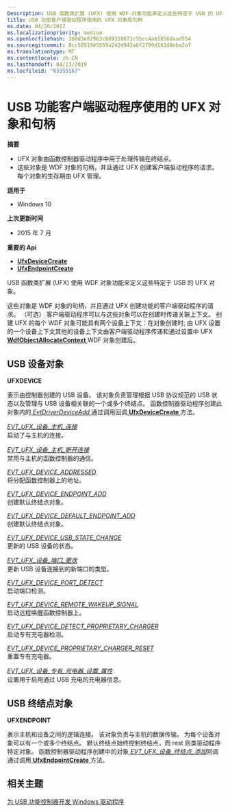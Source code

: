 ```yaml
---
Description: USB 函数类扩展 (UFX) 使用 WDF 对象功能来定义这些特定于 USB 的 UFX 对象。
title: USB 功能客户端驱动程序使用的 UFX 对象和句柄
ms.date: 04/20/2017
ms.localizationpriority: medium
ms.openlocfilehash: 268d3e82963c889328671c5bcc4ab1856daad554
ms.sourcegitcommit: 0cc5051945559a242d941a6f2799d161d8eba2a7
ms.translationtype: MT
ms.contentlocale: zh-CN
ms.lasthandoff: 04/23/2019
ms.locfileid: "63355167"
---
```

# <a name="ufx-objects-and-handles-used-by-a-usb-function-client-driver"></a>USB 功能客户端驱动程序使用的 UFX 对象和句柄


**摘要**

-   UFX 对象由函数控制器驱动程序中用于处理传输在终结点。
-   这些对象是 WDF 对象的句柄，并且通过 UFX 创建客户端驱动程序的请求。 每个对象的生存期由 UFX 管理。

**适用于**

-   Windows 10

**上次更新时间**

-   2015 年 7 月

**重要的 Api**

-   [**UfxDeviceCreate**](https://msdn.microsoft.com/library/windows/hardware/mt187951)
-   [**UfxEndpointCreate**](https://msdn.microsoft.com/library/windows/hardware/mt187965)

USB 函数类扩展 (UFX) 使用 WDF 对象功能来定义这些特定于 USB 的 UFX 对象。

这些对象是 WDF 对象的句柄，并且通过 UFX 创建功能的客户端驱动程序的请求。 （可选） 客户端驱动程序可以与这些对象可以在创建时传递关联上下文。 创建 UFX 的每个 WDF 对象可能具有两个设备上下文：在对象创建时; 由 UFX 设置的一个设备上下文其他的设备上下文由客户端驱动程序传递和通过设置中 UFX [ **WdfObjectAllocateContext** ](https://msdn.microsoft.com/library/windows/hardware/ff548723) WDF 对象创建后。

## <a name="usb-device-object"></a>USB 设备对象


**UFXDEVICE**

表示由控制器创建的 USB 设备。 该对象负责管理根据 USB 协议规范的 USB 状态以及管理与 USB 设备相关联的一个或多个终结点。 函数控制器驱动程序创建此对象内的[ *EvtDriverDeviceAdd* ](https://msdn.microsoft.com/library/windows/hardware/ff541693)通过调用回调[ **UfxDeviceCreate** ](https://msdn.microsoft.com/library/windows/hardware/mt187951)方法。

[*EVT\_UFX\_设备\_主机\_连接*](https://msdn.microsoft.com/library/windows/hardware/mt187852)  
启动了与主机的连接。

[*EVT\_UFX\_设备\_主机\_断开连接*](https://msdn.microsoft.com/library/windows/hardware/mt187853)  
禁用与主机的函数控制器的通信。

[*EVT\_UFX\_DEVICE\_ADDRESSED*](https://msdn.microsoft.com/library/windows/hardware/mt187847)  
将分配函数控制器上的地址。

[*EVT\_UFX\_DEVICE\_ENDPOINT\_ADD*](https://msdn.microsoft.com/library/windows/hardware/mt187851)  
创建默认终结点对象。

[*EVT\_UFX\_DEVICE\_DEFAULT\_ENDPOINT\_ADD*](https://msdn.microsoft.com/library/windows/hardware/mt187849)  
创建默认终结点对象。

[*EVT\_UFX\_DEVICE\_USB\_STATE\_CHANGE*](https://msdn.microsoft.com/library/windows/hardware/mt187863)  
更新的 USB 设备的状态。

[*EVT\_UFX\_设备\_端口\_更改*](https://msdn.microsoft.com/library/windows/hardware/mt187854)  
更新 USB 设备连接到的新端口的类型。

[*EVT\_UFX\_DEVICE\_PORT\_DETECT*](https://msdn.microsoft.com/library/windows/hardware/mt187855)  
启动端口检测。

[*EVT\_UFX\_DEVICE\_REMOTE\_WAKEUP\_SIGNAL*](https://msdn.microsoft.com/library/windows/hardware/mt187859)  
启动远程唤醒函数控制器上。

[*EVT\_UFX\_DEVICE\_DETECT\_PROPRIETARY\_CHARGER*](https://msdn.microsoft.com/library/windows/hardware/mt187850)  
启动专有充电器检测。

[*EVT\_UFX\_DEVICE\_PROPRIETARY\_CHARGER\_RESET*](https://msdn.microsoft.com/library/windows/hardware/mt187857)  
重置专有充电器。

[*EVT\_UFX\_设备\_专有\_充电器\_设置\_属性*](https://msdn.microsoft.com/library/windows/hardware/mt187858)  
设置用于启用通过 USB 充电的充电器信息。

## <a name="usb-endpoint-object"></a>USB 终结点对象


**UFXENDPOINT**

表示主机和设备之间的逻辑连接。 该对象负责与主机的数据传输。 为每个设备对象可以有一个或多个终结点。 默认终结点始终控制终结点，而 rest 则类驱动程序特定对象。 函数控制器驱动程序创建中的对象[ *EVT\_UFX\_设备\_终结点\_添加*](https://msdn.microsoft.com/library/windows/hardware/mt187851)回调通过调用[ **UfxEndpointCreate** ](https://msdn.microsoft.com/library/windows/hardware/mt187965)方法。

## <a name="related-topics"></a>相关主题
[为 USB 功能控制器开发 Windows 驱动程序](developing-windows-drivers-for-usb-function-controllers.md)  



